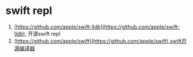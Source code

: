 # swift repl

1. [https://github.com/apple/swift-lldb](https://github.com/apple/swift-lldb), 开源swift repl
2. [https://github.com/apple/swift](https://github.com/apple/swift),swift开源编译器